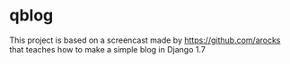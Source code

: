 # qblog

This project is based on a screencast made by https://github.com/arocks that teaches how to make a simple blog in Django 1.7
